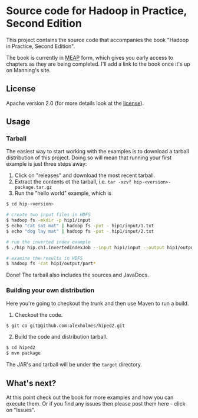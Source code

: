 Source code for Hadoop in Practice, Second Edition
==================================================

This project contains the source code that accompanies the book "Hadoop in Practice, Second Edition".

The book is currently in [MEAP](http://www.manning.com/about/meap.html) form, which gives you early access to chapters
as they are being completed. I'll add a link to the book once it's up on Manning's site.

## License

Apache version 2.0 (for more details look at the [license](LICENSE)).

## Usage

### Tarball

The easiest way to start working with the examples is to download a tarball distribution of this project.
Doing so will mean that running your first example is just three steps away:

1. Click on "releases" and download the most recent tarball.
2. Extract the contents ot the tarball, i.e. `tar -xzvf hip-<version>-package.tar.gz`
3. Run the "hello world" example, which is

```bash
$ cd hip-<version>

# create two input files in HDFS
$ hadoop fs -mkdir -p hip1/input
$ echo "cat sat mat" | hadoop fs -put - hip1/input/1.txt
$ echo "dog lay mat" | hadoop fs -put - hip1/input/2.txt

# run the inverted index example
$ ./hip hip.ch1.InvertedIndexJob --input hip1/input --output hip1/output

# examine the results in HDFS
$ hadoop fs -cat hip1/output/part*
```

Done! The tarball also includes the sources and JavaDocs.

### Building your own distribution

Here you're going to checkout the trunk and then use Maven to run a build.

1. Checkout the code.

```bash
$ git co git@github.com:alexholmes/hiped2.git
```

2. Build the code and distribution tarball.

```bash
$ cd hiped2
$ mvn package
```

The JAR's and tarball will be under the `target` directory.

## What's next?

At this point check out the book for more examples and how you can execute them. Or if you find any issues then
please post them here - click on "Issues".